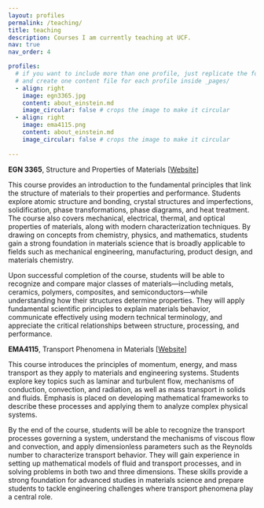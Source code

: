 ```yaml
---
layout: profiles
permalink: /teaching/
title: teaching
description: Courses I am currently teaching at UCF.
nav: true
nav_order: 4

profiles:
  # if you want to include more than one profile, just replicate the following block
  # and create one content file for each profile inside _pages/
  - align: right
    image: egn3365.jpg
    content: about_einstein.md
    image_circular: false # crops the image to make it circular
  - align: right
    image: ema4115.png
    content: about_einstein.md
    image_circular: false # crops the image to make it circular
    
---
```


**EGN 3365**, Structure and Properties of Materials [[Website](https://mse.ucf.edu/courses/)]

This course provides an introduction to the fundamental principles that link the structure of materials to their properties and performance. Students explore atomic structure and bonding, crystal structures and imperfections, solidification, phase transformations, phase diagrams, and heat treatment. The course also covers mechanical, electrical, thermal, and optical properties of materials, along with modern characterization techniques. By drawing on concepts from chemistry, physics, and mathematics, students gain a strong foundation in materials science that is broadly applicable to fields such as mechanical engineering, manufacturing, product design, and materials chemistry.

Upon successful completion of the course, students will be able to recognize and compare major classes of materials—including metals, ceramics, polymers, composites, and semiconductors—while understanding how their structures determine properties. They will apply fundamental scientific principles to explain materials behavior, communicate effectively using modern technical terminology, and appreciate the critical relationships between structure, processing, and performance.

**EMA4115**, Transport Phenomena in Materials [[Website](https://mse.ucf.edu/courses/)]

This course introduces the principles of momentum, energy, and mass transport as they apply to materials and engineering systems. Students explore key topics such as laminar and turbulent flow, mechanisms of conduction, convection, and radiation, as well as mass transport in solids and fluids. Emphasis is placed on developing mathematical frameworks to describe these processes and applying them to analyze complex physical systems.

By the end of the course, students will be able to recognize the transport processes governing a system, understand the mechanisms of viscous flow and convection, and apply dimensionless parameters such as the Reynolds number to characterize transport behavior. They will gain experience in setting up mathematical models of fluid and transport processes, and in solving problems in both two and three dimensions. These skills provide a strong foundation for advanced studies in materials science and prepare students to tackle engineering challenges where transport phenomena play a central role.


